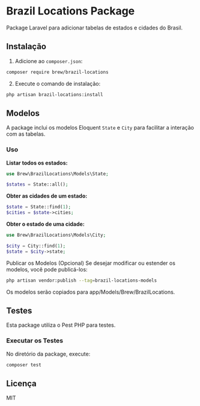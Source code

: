 # Brazil Locations Package

Package Laravel para adicionar tabelas de estados e cidades do Brasil.

## Instalação

1. Adicione ao `composer.json`:

```bash
composer require brew/brazil-locations
```
2. Execute o comando de instalação:
```bash
php artisan brazil-locations:install
```

## Modelos

A package inclui os modelos Eloquent `State` e `City` para facilitar a interação com as tabelas.

### Uso

**Listar todos os estados:**

```php
use Brew\BrazilLocations\Models\State;

$states = State::all();
```

**Obter as cidades de um estado:**

```php
$state = State::find(1);
$cities = $state->cities;
```

**Obter o estado de uma cidade:**
```php
use Brew\BrazilLocations\Models\City;

$city = City::find(1);
$state = $city->state;
```

Publicar os Modelos (Opcional)
Se desejar modificar ou estender os modelos, você pode publicá-los:

```bash
php artisan vendor:publish --tag=brazil-locations-models
```
Os modelos serão copiados para app/Models/Brew/BrazilLocations.

## Testes

Esta package utiliza o Pest PHP para testes.

### Executar os Testes

No diretório da package, execute:

```bash
composer test
```

## Licença
MIT

